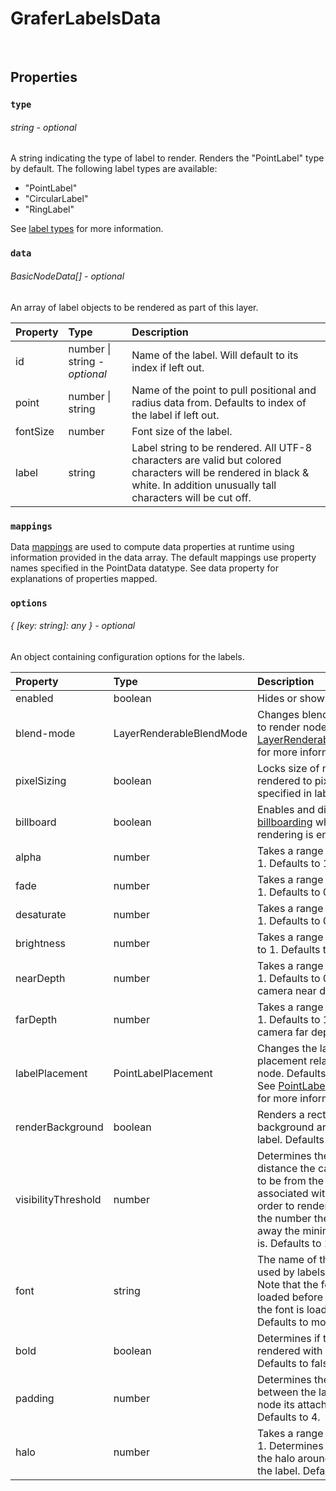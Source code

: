 # GraferLabelsData

<br>

## Properties

### `type`
###### string - *optional*

A string indicating the type of label to render. Renders the "PointLabel" type by default. The following label types are available:

- "PointLabel"
- "CircularLabel"
- "RingLabel"

See [label types]() for more information.

### `data`
###### BasicNodeData[] - *optional*

An array of label objects to be rendered as part of this layer.

| Property  | Type | Description |
| :--- | :--- | :--- |
| id | number \| string - *optional* | Name of the label. Will default to its index if left out. |
| point | number \| string | Name of the point to pull positional and radius data from. Defaults to index of the label if left out. |
| fontSize | number | Font size of the label. |
| label | string | Label string to be rendered. All UTF-8 characters are valid but colored characters will be rendered in black & white. In addition unusually tall characters will be cut off. |

### `mappings`

Data [mappings](../guides/mappings.md) are used to compute data properties at runtime using information provided in the data array. The default mappings use property names specified in the PointData datatype. See data property for explanations of properties mapped.

### `options`
###### { [key: string]: any } - *optional*

An object containing configuration options for the labels.

| Property  | Type | Description |
| :--- | :--- | :--- |
| enabled | boolean | Hides or shows the layer. |
| blend-mode | LayerRenderableBlendMode | Changes blend mode used to render nodes. See [LayerRenderableBlendMode](./layer-renderable-blend-mode.md) for more information. |
| pixelSizing | boolean | Locks size of node rendered to pixel `size` specified in label data. |
| billboard | boolean | Enables and disables label [billboarding](http://www.opengl-tutorial.org/intermediate-tutorials/billboards-particles/billboards/) when 3D rendering is enabled. |
| alpha | number | Takes a range between 0 to 1. Defaults to 1. |
| fade | number | Takes a range between 0 to 1. Defaults to 0. |
| desaturate | number | Takes a range between 0 to 1. Defaults to 0. |
| brightness | number | Takes a range between -1 to 1. Defaults to 0. |
| nearDepth | number | Takes a range between 0 to 1. Defaults to 0. Controls camera near depth. |
| farDepth | number | Takes a range between 0 to 1. Defaults to 1. Controls camera far depth. |
| labelPlacement | PointLabelPlacement | Changes the label placement relative to the node. Defaults to CENTER. See [PointLabelPlacement](./point-label-placement.md) for more information. |
| renderBackground | boolean | Renders a rectangular background around the label. Defaults to true. |
| visibilityThreshold | number | Determines the minimum distance the camera needs to be from the point associated with the node in order to render. The lower the number the further away the minimum distance is. Defaults to 15. |
| font | string | The name of the font to be used by labels in this layer. Note that the font must be loaded before data using the font is loaded in Grafer. Defaults to monospace. |
| bold | boolean | Determines if the label is rendered with a bolded font. Defaults to false. |
| padding | number | Determines the offset between the label and the node its attached to. Defaults to 4. |
| halo | number | Takes a range between 0 to 1. Determines the width of the halo around glyphs in the label. Defaults to 0. |
